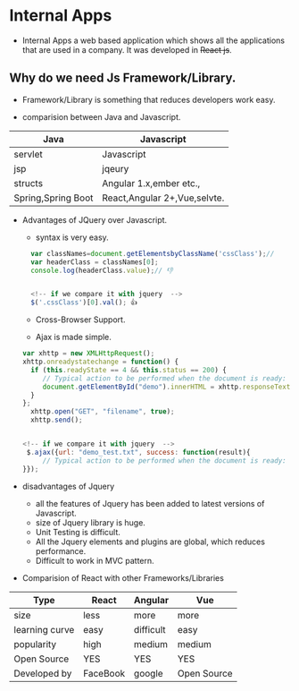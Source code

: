 # Internal Apps
+ Internal Apps a web based application which shows all the applications that are used in a company. It was developed in ~~React js~~.

## Why do we need Js Framework/Library.

+ Framework/Library is something that reduces developers work easy.

+ comparision between Java and Javascript.


Java|Javascript
--- |---
servlet|Javascript
jsp|jqeury
structs|Angular 1.x,ember etc.,
Spring,Spring Boot|React,Angular 2+,Vue,selvte.
   
+ Advantages of JQuery over Javascript.

  * syntax is very easy.
  ```javascript
    var classNames=document.getElementsbyClassName('cssClass');//
    var headerClass = classNames[0];
    console.log(headerClass.value);// 👎


    <!-- if we compare it with jquery  -->
    $('.cssClass')[0].val(); 👍
  ```
  * Cross-Browser Support.

  * Ajax is made simple.

  ```javascript
  var xhttp = new XMLHttpRequest();
  xhttp.onreadystatechange = function() {
    if (this.readyState == 4 && this.status == 200) {
       // Typical action to be performed when the document is ready:
       document.getElementById("demo").innerHTML = xhttp.responseText;
    }
  };
    xhttp.open("GET", "filename", true);
    xhttp.send();


  <!-- if we compare it with jquery  -->
   $.ajax({url: "demo_test.txt", success: function(result){
       // Typical action to be performed when the document is ready:
  }});
   ```
+ disadvantages of Jquery
  * all the features of Jquery has been added to latest versions of Javascript.
  * size of Jquery library is huge.
  * Unit Testing is difficult.
  * All the Jquery elements and plugins are global, which reduces performance.
  * Difficult to work in MVC pattern.

+ Comparision of React with other Frameworks/Libraries

Type|React|Angular|Vue
---|---|---|---
size|less|more|more
learning curve|easy|difficult|easy
popularity|high|medium|medium
Open Source|YES|YES|YES
Developed by|FaceBook|google|Open Source



